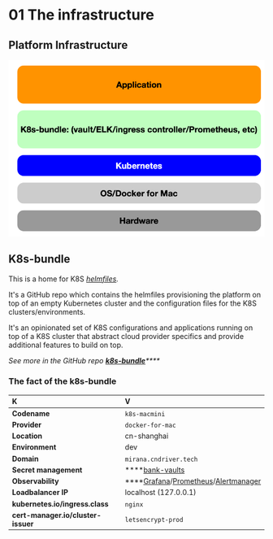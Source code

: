 # 01 The infrastructure

## Platform Infrastructure

![](../.gitbook/assets/image%20%2812%29.png)

## K8s-bundle

This is a home for K8S [_helmfiles_](https://github.com/roboll/helmfile)_._ 

It's a GitHub repo which contains the helmfiles provisioning the platform on top of an empty Kubernetes cluster and the configuration files for the K8S clusters/environments. 

It's an opinionated set of K8S configurations and applications running on top of a K8S cluster that abstract cloud provider specifics and provide additional features to build on top.

_See more in the GitHub repo_ [_**k8s-bundle**_](https://github.com/georgedriver/k8s-bundle)_\*\*\*\*_

### The fact of the k8s-bundle

| K | V |
| :--- | :--- |
| **Codename** | `k8s-macmini` |
| **Provider** | `docker-for-mac` |
| **Location** | cn-shanghai |
| **Environment** | dev |
| **Domain** | `mirana.cndriver.tech` |
| **Secret management** | \*\*\*\*[bank-vaults](https://github.com/banzaicloud/bank-vaults) |
| **Observability** | \*\*\*\*[Grafana](http://grafana.com)/[Prometheus](https://prometheus.io)/[Alertmanager](https://prometheus.io/docs/alerting/alertmanager/) |
| **Loadbalancer IP** | localhost \(127.0.0.1\) |
| **kubernetes.io/ingress.class** | `nginx` |
| **cert-manager.io/cluster-issuer** | `letsencrypt-prod` |

## 

